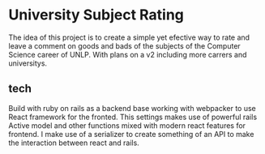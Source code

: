 # University Subject Rating

The idea of this project is to create a simple yet efective way to rate and leave a comment on goods and bads of the subjects of the Computer Science career of UNLP.
With plans on a v2 including more carrers and universitys.

## tech

Build with ruby on rails as a backend base working with webpacker to use React framework for the fronted.
This settings makes use of powerful rails Active model and other functions mixed with modern react features for frontend.
I make use of a serializer to create something of an API to make the interaction between react and rails.